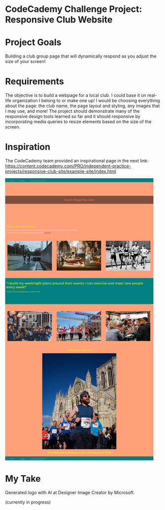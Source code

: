 # CodeCademy Challenge Project: Responsive Club Website

# Project Goals

Building a club group page that will dynamically respond as you adjust the size of your screen! ​

# Requirements

The objective is to build a webpage for a local club. I could base it on real-life organization I belong to or make one up! I would be choosing everything about the page: the club name, the page layout and styling, any images that I may use, and more!
The project should demonstrate many of the responsive design tools learned so far and it should responsive by incorporating media queries to resize elements based on the size of the screen.

# Inspiration

The CodeCademy team provided an inspirational page in the next link:
https://content.codecademy.com/PRO/independent-practice-projects/responsive-club-site/example-site/index.html

![image info](./resources/inspiration.png)

# My Take

Generated logo with AI at Designer Image Creator by Microsoft. 

(currently in progress)
